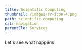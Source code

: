 ```yaml
---
title: Scientific Computing
thumbnail: /images/sr-icon-4.png
path: scientific-computing
cat: navigation
parentEle: Services
---
```

Let's see what happens
